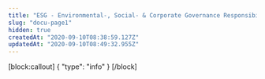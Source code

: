 ```yaml
---
title: "ESG - Environmental-, Social- & Corporate Governance Responsibility"
slug: "docu-page1"
hidden: true
createdAt: "2020-09-10T08:38:59.127Z"
updatedAt: "2020-09-10T08:49:32.955Z"
---
```

[block:callout]
{
  "type": "info"
}
[/block]